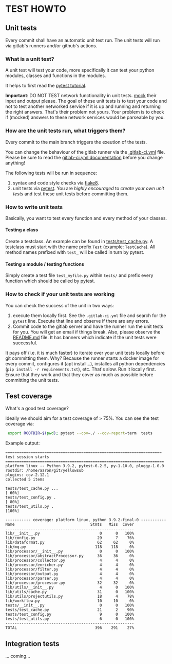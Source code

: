 # TEST HOWTO

## Unit tests

Every commit shall have an automatic unit test run.
The unit tests will run via gitlab's runners and/or github's actions.

### What is a unit test?

A unit test will test your code, more specifically it can test your python modules,
classes and functions in the modules.

It helps to first read the [pytest tutorial](https://docs.pytest.org/en/6.2.x/contents.html).

**Important**: DO NOT TEST network functionality in unit tests. [mock](https://changhsinlee.com/pytest-mock/) their input and output please.
The goal of these unit tests is to test your code and not to test another networked service if it is up and running and returning the right answers.
That's their problem not yours. Your problem is to check if (mocked) answers to these network services would be parseable by you.

### How are the unit tests run, what triggers them?

Every commit to the main branch triggers the exeution of the tests.

You can change the behaviour of the gitlab runner via the [.gitlab-ci.yml](.gitlab-ci.yml)
file. Please be sure to read the [gitlab-ci.yml documentation](https://docs.gitlab.com/ee/ci/yaml/) before you change anything!

The following tests will be run in sequence:
1. syntax and code style checks via [flake8](https://flake8.pycqa.org/en/latest/). 
2. unit tests via [pytest](https://docs.pytest.org/en/6.2.x/). You are *highly encouraged* to *create your own unit tests* and test these unit tests before committing them.


### How to write unit tests

Basically, you want to test every function and every method of your classes.

#### Testing a class

Create a testclass. An example can be found in [tests/test_cache.py](tests/test_cache.py). 
A testclass must start with the name prefix ``Test`` (example: ``TestCache``). 
All method names prefixed with ``test_`` will be called in turn by pytest.

#### Testing a module / testing functions

Simply create a test file ``test_myfile.py`` within ``tests/`` and prefix every 
function which should be called by pytest.


### How to check if your unit tests are working

You can check the success of the unit in two ways:

1. execute them locally first. See the ``.gitlab-ci.yml`` file and search for the ``pytest`` line. Execute that line and observe if there are any errors.
2. Commit code to the gitlab server and have the runner run the unit tests for you. You will get an email if things break. Also, please observe the [README.md](README.md) file. It has banners which indicate if the unit tests were successful.

It pays off (i.e. it is much faster) to iterate over your unit tests locally before git committing them.
Why? Because the runner starts a docker image for every commit, configures it (apt install...), installes all
python dependencies (``pip install -r requirements.txt``), etc. That's slow.
Run it locally first. 
Ensure that they work and that they cover as much as possible before committing the unit tests.

## Test coverage
What's a good test coverage?

Ideally we should aim for a test coverage of > 75%. 
You can see the test coverage via:

```bash
 export ROOTDIR=$(pwd); pytest --cov=./ --cov-report=term  tests
```

Example output:

```
==================================================================== test session starts =====================================================================
platform linux -- Python 3.9.2, pytest-6.2.5, py-1.10.0, pluggy-1.0.0
rootdir: /home/aaron/git/yellowsub
plugins: cov-2.12.1
collected 5 items                                                                                                                                            

tests/test_cache.py ...                                                                                                                                [ 60%]
tests/test_config.py .                                                                                                                                 [ 80%]
tests/test_utils.py .                                                                                                                                  [100%]

----------- coverage: platform linux, python 3.9.2-final-0 -----------
Name                                 Stmts   Miss  Cover
--------------------------------------------------------
lib/__init__.py                          0      0   100%
lib/config.py                           29      7    76%
lib/dataformat.py                       62     62     0%
lib/mq.py                              118    118     0%
lib/processor/__init__.py                0      0   100%
lib/processor/abstractProcessor.py      36     36     0%
lib/processor/collector.py               4      4     0%
lib/processor/enricher.py                4      4     0%
lib/processor/filter.py                  4      4     0%
lib/processor/output.py                  4      4     0%
lib/processor/parser.py                  4      4     0%
lib/processor/processor.py              32     32     0%
lib/utils/__init__.py                    4      0   100%
lib/utils/cache.py                      31      0   100%
lib/utils/projectutils.py               18      4    78%
lib/workflow.py                         10     10     0%
tests/__init__.py                        0      0   100%
tests/test_cache.py                     21      2    90%
tests/test_config.py                     9      0   100%
tests/test_utils.py                      6      0   100%
--------------------------------------------------------
TOTAL                                  396    291    27%
```
## Integration tests

... coming...